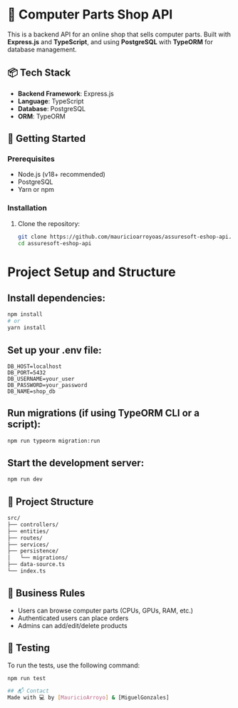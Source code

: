 # 🛒 Computer Parts Shop API

This is a backend API for an online shop that sells computer parts. Built with **Express.js** and **TypeScript**, and using **PostgreSQL** with **TypeORM** for database management.

## 📦 Tech Stack
- **Backend Framework**: Express.js
- **Language**: TypeScript
- **Database**: PostgreSQL
- **ORM**: TypeORM

## 🚀 Getting Started

### Prerequisites
- Node.js (v18+ recommended)
- PostgreSQL
- Yarn or npm

### Installation
1. Clone the repository:
   ```bash
   git clone https://github.com/mauricioarroyoas/assuresoft-eshop-api.git
   cd assuresoft-eshop-api

# Project Setup and Structure
## Install dependencies:
```bash
npm install
# or
yarn install
```

## Set up your .env file:
```env
DB_HOST=localhost
DB_PORT=5432
DB_USERNAME=your_user
DB_PASSWORD=your_password
DB_NAME=shop_db
```

## Run migrations (if using TypeORM CLI or a script):
```bash
npm run typeorm migration:run
```

## Start the development server:
```bash
npm run dev
```

## 📁 Project Structure
```bash
src/
├── controllers/
├── entities/
├── routes/
├── services/
├── persistence/
│   └── migrations/
├── data-source.ts
└── index.ts
```

## 📜 Business Rules
- Users can browse computer parts (CPUs, GPUs, RAM, etc.)
- Authenticated users can place orders
- Admins can add/edit/delete products

## 🧪 Testing
To run the tests, use the following command:
```bash
npm run test

## 📬 Contact
Made with 💻 by [MauricioArroyo] & [MiguelGonzales]  


